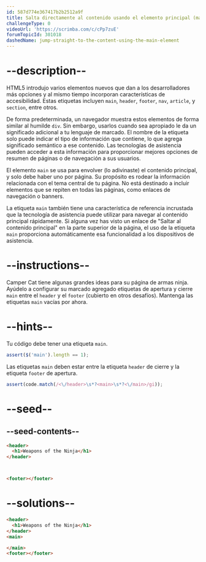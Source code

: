 ```yaml
---
id: 587d774e367417b2b2512a9f
title: Salta directamente al contenido usando el elemento principal (main)
challengeType: 0
videoUrl: 'https://scrimba.com/c/cPp7zuE'
forumTopicId: 301018
dashedName: jump-straight-to-the-content-using-the-main-element
---
```


# --description--

HTML5 introdujo varios elementos nuevos que dan a los desarrolladores más opciones y al mismo tiempo incorporan características de accesibilidad. Estas etiquetas incluyen `main`, `header`, `footer`, `nav`, `article`, y `section`, entre otros.

De forma predeterminada, un navegador muestra estos elementos de forma similar al humilde `div`. Sin embargo, usarlos cuando sea apropiado le da un significado adicional a tu lenguaje de marcado. El nombre de la etiqueta solo puede indicar el tipo de información que contiene, lo que agrega significado semántico a ese contenido. Las tecnologías de asistencia pueden acceder a esta información para proporcionar mejores opciones de resumen de páginas o de navegación a sus usuarios.

El elemento `main` se usa para envolver (lo adivinaste) el contenido principal, y solo debe haber uno por página. Su propósito es rodear la información relacionada con el tema central de tu página. No está destinado a incluir elementos que se repiten en todas las páginas, como enlaces de navegación o banners.

La etiqueta `main` también tiene una característica de referencia incrustada que la tecnología de asistencia puede utilizar para navegar al contenido principal rápidamente. Si alguna vez has visto un enlace de "Saltar al contenido principal" en la parte superior de la página, el uso de la etiqueta `main` proporciona automáticamente esa funcionalidad a los dispositivos de asistencia.

# --instructions--

Camper Cat tiene algunas grandes ideas para su página de armas ninja. Ayúdelo a configurar su marcado agregado etiquetas de apertura y cierre `main` entre el `header` y el `footer` (cubierto en otros desafíos). Mantenga las etiquetas `main` vacías por ahora.

# --hints--

Tu código debe tener una etiqueta `main`.

```js
assert($('main').length == 1);
```

Las etiquetas `main` deben estar entre la etiqueta `header` de cierre y la etiqueta `footer` de apertura.

```js
assert(code.match(/<\/header>\s*?<main>\s*?<\/main>/gi));
```

# --seed--

## --seed-contents--

```html
<header>
  <h1>Weapons of the Ninja</h1>
</header>



<footer></footer>
```

# --solutions--

```html
<header>
  <h1>Weapons of the Ninja</h1>
</header>
<main>

</main>
<footer></footer>
```
